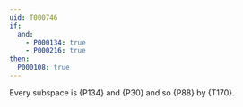```yaml
---
uid: T000746
if:
  and:
    - P000134: true
    - P000216: true
then:
  P000108: true
---
```


Every subspace is {P134} and {P30} and so {P88} by {T170}.

